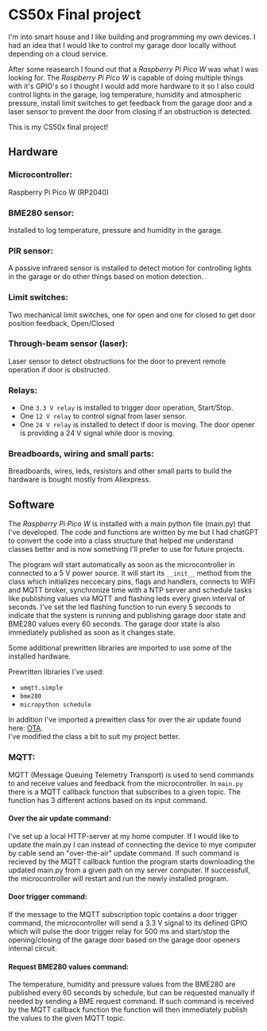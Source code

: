 # CS50x Final project

I'm into smart house and I like building and programming my own devices.
I had an idea that I would like to control my garage door locally without depending on a cloud service.

After some reasearch I found out that a _Raspberry Pi Pico W_ was what I was looking for.
The _Raspberry Pi Pico W_ is capable of doing multiple things with it's GPIO's so I thought I would add more hardware to it
so I also could control lights in the garage, log temperature, humidity and atmospheric pressure, install limit switches to get
feedback from the garage door and a laser sensor to prevent the door from closing if an obstruction is detected.

This is my CS50x final project!

## Hardware

### Microcontroller:
Raspberry Pi Pico W (RP2040)

### BME280 sensor:
Installed to log temperature, pressure and humidity in the garage.

### PIR sensor:
A passive infrared sensor is installed to detect motion for controlling lights in the garage or do other things based on motion detection.

### Limit switches:
Two mechanical limit switches, one for open and one for closed to get door position feedback, Open/Closed

### Through-beam sensor (laser):
Laser sensor to detect obstructions for the door to prevent remote operation if door is obstructed.

### Relays:
- One ```3.3 V relay``` is installed to trigger door operation, Start/Stop.
- One ```12 V relay``` to control signal from laser sensor.
- One ```24 V relay``` is installed to detect if door is moving. The door opener is providing a 24 V signal while door is moving.

### Breadboards, wiring and small parts:
Breadboards, wires, leds, resistors and other small parts to build the hardware is bought mostly from Aliexpress.


## Software
The _Raspberry Pi Pico W_ is installed with a main python file (main.py) that I've developed.
The code and functions are written by me but I had chatGPT to convert the code into a class structure that helped me understand classes better
and is now something I'll prefer to use for future projects. <br>

The program will start automatically as soon as the microcontroller in connected to a 5 V power source.
It will start its ```__init__``` method from the class which initializes neccecary pins, flags and handlers, connects to WIFI and MQTT broker, synchronize time with a NTP server
and schedule tasks like publishing values via MQTT and flashing leds every given interval of seconds.
I've set the led flashing function to run every 5 seconds to indicate that the system is running and publishing garage door state and BME280 values every 60 seconds.
The garage door state is also immediately published as soon as it changes state.

Some additional prewritten libraries are imported to use some of the installed hardware.

Prewritten libraries I've used:
- ```umqtt.simple```
- ```bme280```
- ```micropython schedule```

In addition I've imported a prewitten class for over the air update found here: [OTA](https://github.com/kevinmcaleer/ota). <br>
I've modified the class a bit to suit my project better.

### MQTT:
MQTT (Message Queuing Telemetry Transport) is used to send commands to and receive values and feedback from the microcontroller.
In ```main.py``` there is a MQTT callback function that subscribes to a given topic. The function has 3 different actions based on its input command.

#### Over the air update command:
I've set up a local HTTP-server at my home computer. If I would like to update the main.py I can instead of connecting the device to mye computer by cable send an "over-the-air" update command.
If such command is recieved by the MQTT callback funtion the program starts downloading the updated main.py from a given path on my server computer.
If successfull, the microcontroller will restart and run the newly installed program.

#### Door trigger command:
If the message to the MQTT subscription topic contains a door trigger command, the microcontroller will send a 3.3 V signal to its defined GPIO which will pulse the door trigger relay for 500 ms and start/stop the opening/closing of the garage door based on the garage door openers internal circuit.

#### Request BME280 values command:
The temperature, humidity and pressure values from the BME280 are published every 60 seconds by schedule, but can be requested manually if needed by sending a BME request command. If such command is received by the MQTT callback function the function will then immediately publish the values to the given MQTT topic.






